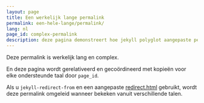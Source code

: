 ```yaml
---
layout: page
title: Een werkelijk lange permalink
permalink: een-hele-lange/permalink/
lang: nl
page_id: complex-permalink
description: deze pagina demonstreert hoe jekyll polyglot aangepaste permanente koppelingen kan maken en onderhouden terwijl de site structuur behouden blijft.
---
```


Deze permalink is werkelijk lang en complex.

En deze pagina wordt gerelativeerd en gecoördineerd met kopieën voor elke ondersteunde taal door `page_id`.

Als u `jekyll-redirect-from` en een aangepaste [redirect.html](https://github.com/untra/polyglot/blob/master/site/_layouts/redirect.html) gebruikt, wordt deze permalink omgeleid wanneer bekeken vanuit verschillende talen.
